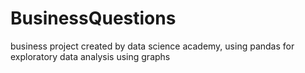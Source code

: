 # BusinessQuestions
 business project created by data science academy, using pandas for exploratory data analysis using graphs
